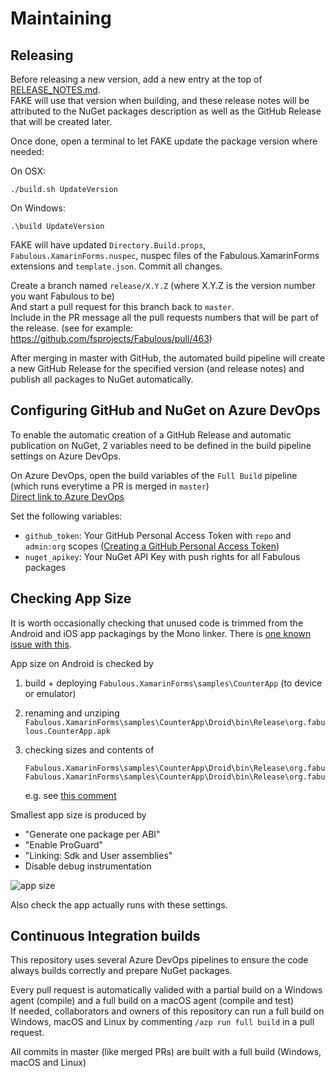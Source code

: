 # Maintaining

## Releasing

Before releasing a new version, add a new entry at the top of [RELEASE_NOTES.md](RELEASE_NOTES.md).  
FAKE will use that version when building, and these release notes will be attributed to the NuGet packages description as well as the GitHub Release that will be created later.

Once done, open a terminal to let FAKE update the package version where needed:

On OSX:
```
./build.sh UpdateVersion
```

On Windows:
```
.\build UpdateVersion
```

FAKE will have updated `Directory.Build.props`, `Fabulous.XamarinForms.nuspec`, nuspec files of the Fabulous.XamarinForms extensions and `template.json`. Commit all changes.

Create a branch named `release/X.Y.Z` (where X.Y.Z is the version number you want Fabulous to be)  
And start a pull request for this branch back to `master`.  
Include in the PR message all the pull requests numbers that will be part of the release. (see for example: https://github.com/fsprojects/Fabulous/pull/463)

After merging in master with GitHub, the automated build pipeline will create a new GitHub Release for the specified version (and release notes) and publish all packages to NuGet automatically.

## Configuring GitHub and NuGet on Azure DevOps

To enable the automatic creation of a GitHub Release and automatic publication on NuGet, 2 variables need to be defined in the build pipeline settings on Azure DevOps.

On Azure DevOps, open the build variables of the `Full Build` pipeline (which runs everytime a PR is merged in `master`)  
[Direct link to Azure DevOps](https://dev.azure.com/timothelariviere/Fabulous/_apps/hub/ms.vss-ciworkflow.build-ci-hub?_a=edit-build-definition&id=7&view=Tab_Variables)

Set the following variables:
- `github_token`: Your GitHub Personal Access Token with `repo` and `admin:org` scopes ([Creating a GitHub Personal Access Token](https://help.github.com/en/articles/creating-a-personal-access-token-for-the-command-line))
- `nuget_apikey`: Your NuGet API Key with push rights for all Fabulous packages

## Checking App Size

It is worth occasionally checking that unused code is trimmed from the Android and iOS app packagings by the Mono linker.
There is [one known issue with this](https://github.com/fsprojects/Fabulous/issues/94).

App size on Android is checked by

1. build + deploying `Fabulous.XamarinForms\samples\CounterApp` (to device or emulator)
2. renaming and unziping `Fabulous.XamarinForms\samples\CounterApp\Droid\bin\Release\org.fabulous.CounterApp.apk`
3. checking sizes and contents of

       Fabulous.XamarinForms\samples\CounterApp\Droid\bin\Release\org.fabulous.AllControls\assemblies\FSharp.Core.dll
       Fabulous.XamarinForms\samples\CounterApp\Droid\bin\Release\org.fabulous.AllControls\assemblies\Fabulous.Core.dll

   e.g. see [this comment](https://github.com/fsprojects/Fabulous/issues/94#issuecomment-402157490)

Smallest app size is produced by

* "Generate one package per ABI"
* "Enable ProGuard"
* "Linking: Sdk and User assemblies"
* Disable debug instrumentation

![app size](https://user-images.githubusercontent.com/7204669/42222786-1096c20a-7ece-11e8-99d6-e1c63a6a2f30.png)

Also check the app actually runs with these settings.

## Continuous Integration builds

This repository uses several Azure DevOps pipelines to ensure the code always builds correctly and prepare NuGet packages.

Every pull request is automatically valided with a partial build on a Windows agent (compile) and a full build on a macOS agent (compile and test)  
If needed, collaborators and owners of this repository can run a full build on Windows, macOS and Linux by commenting `/azp run full build` in a pull request.

All commits in master (like merged PRs) are built with a full build (Windows, macOS and Linux)
